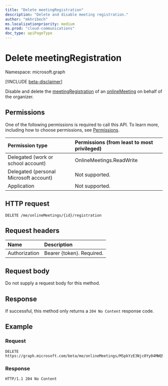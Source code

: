 ```yaml
---
title: "Delete meetingRegistration"
description: "Delete and disable meeting registration."
author: "mkhribech"
ms.localizationpriority: medium
ms.prod: "cloud-communications"
doc_type: apiPageType
---
```


# Delete meetingRegistration

Namespace: microsoft.graph

[!INCLUDE [beta-disclaimer](../../includes/beta-disclaimer.md)]

Disable and delete the [meetingRegistration](../resources/meetingregistration.md) of an [onlineMeeting](../resources/onlinemeeting.md) on behalf of the organizer.

## Permissions

One of the following permissions is required to call this API. To learn more, including how to choose permissions, see [Permissions](/graph/permissions-reference).

| Permission type | Permissions (from least to most privileged) |
|:----------------|:--------------------------------------------|
| Delegated (work or school account) | OnlineMeetings.ReadWrite |
| Delegated (personal Microsoft account) | Not supported. |
| Application | Not supported. |

## HTTP request
<!-- { "blockType": "ignored" } -->
```http
DELETE /me/onlineMeetings/{id}/registration
```

## Request headers

| Name            | Description               |
| :-------------- | :------------------------ |
| Authorization   | Bearer {token}. Required. |

## Request body

Do not supply a request body for this method.

## Response

If successful, this method only returns a `204 No Content` response code.

## Example

### Request


<!-- {
  "blockType": "request",
  "name": "delete-registration"
}-->

```http
DELETE https://graph.microsoft.com/beta/me/onlineMeetings/MSpkYzE3Njc0Yy04MWQ5LTRhZGItYmZ/registration
```


### Response

<!-- {
  "blockType": "response",
  "name": "delete-registration"
}-->

```http
HTTP/1.1 204 No Content
```
